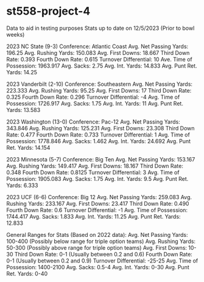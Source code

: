 # st558-project-4

Data to aid in testing purposes
Stats up to date on 12/5/2023 (Prior to bowl weeks)

2023 NC State (9-3)
Conference: Atlantic Coast
Avg. Net Passing Yards: 196.25
Avg. Rushing Yards: 150.083
Avg. First Downs: 18.667
Third Down Rate: 0.393
Fourth Down Rate: 0.615
Turnover Differential: 10
Ave. Time of Possession: 1963.917
Avg. Sacks: 2.75
Avg. Int. Yards: 14.833
Avg. Punt Ret. Yards: 14.25

2023 Vanderbilt (2-10)
Conference: Southeastern
Avg. Net Passing Yards: 223.333
Avg. Rushing Yards: 95.25
Avg. First Downs: 17
Third Down Rate: 0.325
Fourth Down Rate: 0.296
Turnover Differential: -4
Avg. Time of Possession: 1726.917
Avg. Sacks: 1.75
Avg. Int. Yards: 11 
Avg. Punt Ret. Yards: 13.583

2023 Washington (13-0)
Conference: Pac-12
Avg. Net Passing Yards: 343.846 
Avg. Rushing Yards: 125.231
Avg. First Downs: 23.308
Third Down Rate: 0.477
Fourth Down Rate: 0.733
Turnover Differential: 1
Avg. Time of Possession: 1778.846 
Avg. Sacks: 1.462
Avg. Int. Yards: 24.692
Avg. Punt Ret. Yards: 14.154

2023 Minnesota (5-7)
Conference: Big Ten
Avg. Net Passing Yards: 153.167
Avg. Rushing Yards: 149.417
Avg. First Downs: 18.167
Third Down Rate: 0.348
Fourth Down Rate: 0.8125
Turnover Differential: 3
Avg. Time of Possession: 1905.083 
Avg. Sacks: 1.75
Avg. Int. Yards: 9.5 
Avg. Punt Ret. Yards: 6.333 

2023 UCF (6-6)
Conference: Big 12
Avg. Net Passing Yards: 259.083
Avg. Rushing Yards: 233.167
Avg. First Downs: 23.417
Third Down Rate: 0.490
Fourth Down Rate: 0.6
Turnover Differential: -1 
Avg. Time of Possession: 1744.417
Avg. Sacks: 1.833
Avg. Int. Yards: 11.25
Avg. Punt Ret. Yards: 12.833

General Ranges for Stats (Based on 2022 data):
Avg. Net Passing Yards: 100-400 (Possibly below range for triple option teams)
Avg. Rushing Yards: 50-300 (Possibly above range for triple option teams)
Avg. First Downs: 10-30
Third Down Rate: 0-1 (Usually between 0.2 and 0.6)
Fourth Down Rate: 0-1 (Usually between 0.2 and 0.9)
Turnover Differential: -25-25
Avg. Time of Possession: 1400-2100
Avg. Sacks: 0.5-4
Avg. Int. Yards: 0-30
Avg. Punt Ret. Yards: 0-40